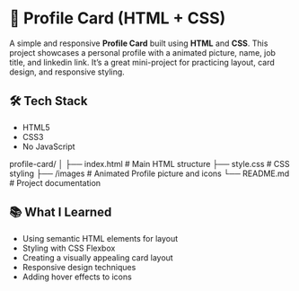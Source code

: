 # 👤 Profile Card (HTML + CSS)

A simple and responsive **Profile Card** built using **HTML** and **CSS**. This project showcases a personal profile with a animated picture, name, job title, and linkedin link. It’s a great mini-project for practicing layout, card design, and responsive styling.


## 🛠️ Tech Stack

- HTML5
- CSS3
- No JavaScript


profile-card/
│
├── index.html # Main HTML structure
├── style.css # CSS styling
├── /images # Animated Profile picture and icons
└── README.md # Project documentation

## 📚 What I Learned

- Using semantic HTML elements for layout
- Styling with CSS Flexbox
- Creating a visually appealing card layout
- Responsive design techniques
- Adding hover effects to icons
